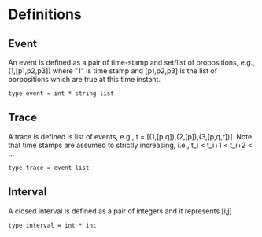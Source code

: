 # Definitions
## Event
An event is defined as a pair of time-stamp and set/list of propositions, e.g., (1,[p1,p2,p3]) where "1" is time stamp and [p1,p2,p3] is the list of porpositions which are true at this time instant.
```
type event = int * string list
```
## Trace
A trace is defined is list of events, e.g., t = [(1,[p,q]),(2,[p]),(3,[p,q,r])]. Note that time stamps are assumed to strictly increasing, i.e., t_i < t_i+1 < t_i+2 < ... 
```
type trace = event list
```
## Interval
A closed interval is defined as a pair of integers  and it represents [i,j]

```
type interval = int * int
```
